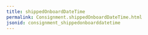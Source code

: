 ```yaml
---
title: shippedOnboardDateTime
permalink: Consignment.shippedOnboardDateTime.html
jsonid: consignment_shippedonboarddatetime
---
```

